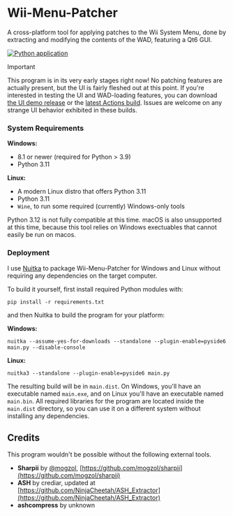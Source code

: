 # Wii-Menu-Patcher
A cross-platform tool for applying patches to the Wii System Menu, done by extracting and modifying the contents of the WAD, featuring a Qt6 GUI.

[![Python application](https://github.com/NinjaCheetah/Wii-Menu-Patcher/actions/workflows/python-build.yml/badge.svg)](https://github.com/NinjaCheetah/Wii-Menu-Patcher/actions/workflows/python-build.yml)

> [!IMPORTANT]  
> This program is in its very early stages right now! No patching features are actually present, but the UI is fairly fleshed out at this point. If you're interested in testing the UI and WAD-loading features, you can download [the UI demo release](https://github.com/NinjaCheetah/Wii-Menu-Patcher/releases/v0.1/) or the [latest Actions build](https://github.com/NinjaCheetah/Wii-Menu-Patcher/actions/workflows/python-build.yml). Issues are welcome on any strange UI behavior exhibited in these builds.

### System Requirements
**Windows:** 
- 8.1 or newer (required for Python > 3.9)
- Python 3.11

**Linux:** 
- A modern Linux distro that offers Python 3.11
- Python 3.11
- `Wine`, to run some required (currently) Windows-only tools

Python 3.12 is not fully compatible at this time. macOS is also unsupported at this time, because this tool relies on Windows exectuables that cannot easily be run on macos.

### Deployment
I use [Nuitka](https://github.com/Nuitka/Nuitka) to package Wii-Menu-Patcher for Windows and Linux without requiring any dependencies on the target computer.

To build it yourself, first install required Python modules with:
```
pip install -r requirements.txt
```
and then Nuitka to build the program for your platform:

**Windows:**
```
nuitka --assume-yes-for-downloads --standalone --plugin-enable=pyside6 main.py --disable-console
```

**Linux:**
```
nuitka3 --standalone --plugin-enable=pyside6 main.py
```

The resulting build will be in `main.dist`. On Windows, you'll have an executable named `main.exe`, and on Linux you'll have an executable named `main.bin`. All required libraries for the program are located inside the `main.dist` directory, so you can use it on a different system without installing any dependencies.

## Credits
This program wouldn't be possible without the following external tools.
- **Sharpii** by [@mogzol](https://github.com/mogzol), [https://github.com/mogzol/sharpii](https://github.com/mogzol/sharpii)
- **ASH** by crediar, updated at [https://github.com/NinjaCheetah/ASH_Extractor](https://github.com/NinjaCheetah/ASH_Extractor)
- **ashcompress** by unknown
